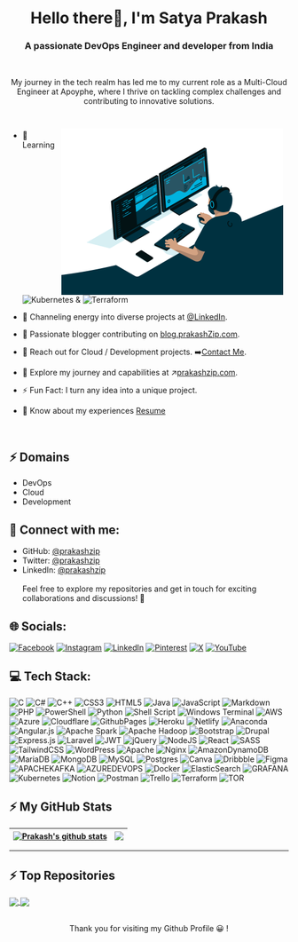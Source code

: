 <h1 align="center">Hello there👋, I'm Satya Prakash</h1>
<h3 align="center">A passionate DevOps Engineer and developer from India</h3><br>
<p align="center">My journey in the tech realm has led me to my current role as a Multi-Cloud Engineer at Apoyphe, where I thrive on tackling complex challenges and contributing to innovative solutions.</p><br>

<a target="_blank" align="center" >
  <img style="padding: 10px 10px 0px 10px;" align="right" top="700" height="300" width="400" alt="GIF" src="https://github.com/PrakashZip/PrakashZip/blob/main/img/coder.gif">
</a>

- 🌱 Learning ![Kubernetes](https://img.shields.io/badge/kubernetes-%23326ce5.svg?style=for-the-badge&logo=kubernetes&logoColor=white) &amp; ![Terraform](https://img.shields.io/badge/terraform-%235835CC.svg?style=for-the-badge&logo=terraform&logoColor=white)
  
- 🔭 Channeling energy into diverse projects at [@LinkedIn](https://linkedin.com/in/prakashzip).

- 📝 Passionate blogger contributing on [blog.prakashZip.com](https://blog.prakashZip.com).

- 💬 Reach out for Cloud / Development projects. ➡️[Contact Me](mailto:satyaprakash.od@gmail.com).

- 📄 Explore my journey and capabilities at ↗️[prakashzip.com](https://prakashzip.com).

- ⚡ Fun Fact: I turn any idea into a unique project.

- 📄 Know about my experiences <a href="https://prakashzip.github.io/SolutionsArch/" target="blank">Resume</a>
<br/>


## ⚡ Domains
- DevOps
- Cloud
- Development

## 📧 Connect with me:<br>
- GitHub: [@prakashzip](https://github.com/prakashzip)<br>
- Twitter: [@prakashzip](https://twitter.com/prakashzip)<br>
- LinkedIn: [@prakashzip](https://linkedin.com/in/prakashzip)<br><br>
Feel free to explore my repositories and get in touch for exciting collaborations and discussions! 🚀


## 🌐 Socials:
[![Facebook](https://img.shields.io/badge/Facebook-%231877F2.svg?logo=Facebook&logoColor=white)](https://facebook.com/prakashZip) [![Instagram](https://img.shields.io/badge/Instagram-%23E4405F.svg?logo=Instagram&logoColor=white)](https://instagram.com/prakashZip) [![LinkedIn](https://img.shields.io/badge/LinkedIn-%230077B5.svg?logo=linkedin&logoColor=white)](https://linkedin.com/in/prakashZip) [![Pinterest](https://img.shields.io/badge/Pinterest-%23E60023.svg?logo=Pinterest&logoColor=white)](https://pinterest.com/prakashZip) [![X](https://img.shields.io/badge/X-black.svg?logo=X&logoColor=white)](https://x.com/prakashZip) [![YouTube](https://img.shields.io/badge/YouTube-%23FF0000.svg?logo=YouTube&logoColor=white)](https://youtube.com/@prakashZip) 

## 💻 Tech Stack:
![C](https://img.shields.io/badge/c-%2300599C.svg?style=for-the-badge&logo=c&logoColor=white) ![C#](https://img.shields.io/badge/c%23-%23239120.svg?style=for-the-badge&logo=csharp&logoColor=white) ![C++](https://img.shields.io/badge/c++-%2300599C.svg?style=for-the-badge&logo=c%2B%2B&logoColor=white) ![CSS3](https://img.shields.io/badge/css3-%231572B6.svg?style=for-the-badge&logo=css3&logoColor=white) ![HTML5](https://img.shields.io/badge/html5-%23E34F26.svg?style=for-the-badge&logo=html5&logoColor=white) ![Java](https://img.shields.io/badge/java-%23ED8B00.svg?style=for-the-badge&logo=openjdk&logoColor=white) ![JavaScript](https://img.shields.io/badge/javascript-%23323330.svg?style=for-the-badge&logo=javascript&logoColor=%23F7DF1E) ![Markdown](https://img.shields.io/badge/markdown-%23000000.svg?style=for-the-badge&logo=markdown&logoColor=white) ![PHP](https://img.shields.io/badge/php-%23777BB4.svg?style=for-the-badge&logo=php&logoColor=white) ![PowerShell](https://img.shields.io/badge/PowerShell-%235391FE.svg?style=for-the-badge&logo=powershell&logoColor=white) ![Python](https://img.shields.io/badge/python-3670A0?style=for-the-badge&logo=python&logoColor=ffdd54) ![Shell Script](https://img.shields.io/badge/shell_script-%23121011.svg?style=for-the-badge&logo=gnu-bash&logoColor=white) ![Windows Terminal](https://img.shields.io/badge/Windows%20Terminal-%234D4D4D.svg?style=for-the-badge&logo=windows-terminal&logoColor=white) ![AWS](https://img.shields.io/badge/AWS-%23FF9900.svg?style=for-the-badge&logo=amazon-aws&logoColor=white) ![Azure](https://img.shields.io/badge/azure-%230072C6.svg?style=for-the-badge&logo=microsoftazure&logoColor=white) ![Cloudflare](https://img.shields.io/badge/Cloudflare-F38020?style=for-the-badge&logo=Cloudflare&logoColor=white) ![GithubPages](https://img.shields.io/badge/github%20pages-121013?style=for-the-badge&logo=github&logoColor=white) ![Heroku](https://img.shields.io/badge/heroku-%23430098.svg?style=for-the-badge&logo=heroku&logoColor=white) ![Netlify](https://img.shields.io/badge/netlify-%23000000.svg?style=for-the-badge&logo=netlify&logoColor=#00C7B7) ![Anaconda](https://img.shields.io/badge/Anaconda-%2344A833.svg?style=for-the-badge&logo=anaconda&logoColor=white) ![Angular.js](https://img.shields.io/badge/angular.js-%23E23237.svg?style=for-the-badge&logo=angularjs&logoColor=white) ![Apache Spark](https://img.shields.io/badge/Apache%20Spark-FDEE21?style=for-the-badge&logo=apachespark&logoColor=black) ![Apache Hadoop](https://img.shields.io/badge/Apache%20Hadoop-66CCFF?style=for-the-badge&logo=apachehadoop&logoColor=black) ![Bootstrap](https://img.shields.io/badge/bootstrap-%238511FA.svg?style=for-the-badge&logo=bootstrap&logoColor=white) ![Drupal](https://img.shields.io/badge/drupal-%230678BE.svg?style=for-the-badge&logo=drupal&logoColor=white) ![Express.js](https://img.shields.io/badge/express.js-%23404d59.svg?style=for-the-badge&logo=express&logoColor=%2361DAFB) ![Laravel](https://img.shields.io/badge/laravel-%23FF2D20.svg?style=for-the-badge&logo=laravel&logoColor=white) ![JWT](https://img.shields.io/badge/JWT-black?style=for-the-badge&logo=JSON%20web%20tokens) ![jQuery](https://img.shields.io/badge/jquery-%230769AD.svg?style=for-the-badge&logo=jquery&logoColor=white) ![NodeJS](https://img.shields.io/badge/node.js-6DA55F?style=for-the-badge&logo=node.js&logoColor=white) ![React](https://img.shields.io/badge/react-%2320232a.svg?style=for-the-badge&logo=react&logoColor=%2361DAFB) ![SASS](https://img.shields.io/badge/SASS-hotpink.svg?style=for-the-badge&logo=SASS&logoColor=white) ![TailwindCSS](https://img.shields.io/badge/tailwindcss-%2338B2AC.svg?style=for-the-badge&logo=tailwind-css&logoColor=white) ![WordPress](https://img.shields.io/badge/WordPress-%23117AC9.svg?style=for-the-badge&logo=WordPress&logoColor=white) ![Apache](https://img.shields.io/badge/apache-%23D42029.svg?style=for-the-badge&logo=apache&logoColor=white) ![Nginx](https://img.shields.io/badge/nginx-%23009639.svg?style=for-the-badge&logo=nginx&logoColor=white) ![AmazonDynamoDB](https://img.shields.io/badge/Amazon%20DynamoDB-4053D6?style=for-the-badge&logo=Amazon%20DynamoDB&logoColor=white) ![MariaDB](https://img.shields.io/badge/MariaDB-003545?style=for-the-badge&logo=mariadb&logoColor=white) ![MongoDB](https://img.shields.io/badge/MongoDB-%234ea94b.svg?style=for-the-badge&logo=mongodb&logoColor=white) ![MySQL](https://img.shields.io/badge/mysql-%2300000f.svg?style=for-the-badge&logo=mysql&logoColor=white) ![Postgres](https://img.shields.io/badge/postgres-%23316192.svg?style=for-the-badge&logo=postgresql&logoColor=white) ![Canva](https://img.shields.io/badge/Canva-%2300C4CC.svg?style=for-the-badge&logo=Canva&logoColor=white) ![Dribbble](https://img.shields.io/badge/Dribbble-EA4C89?style=for-the-badge&logo=dribbble&logoColor=white) ![Figma](https://img.shields.io/badge/figma-%23F24E1E.svg?style=for-the-badge&logo=figma&logoColor=white) ![APACHEKAFKA](https://img.shields.io/badge/apachekafka-231F20.svg?style=for-the-badge&logo=apachekafka&logoColor=white&color=%23231F20) ![AZUREDEVOPS](https://img.shields.io/badge/azuredevops-0078D7.svg?style=for-the-badge&logo=azuredevops&logoColor=white&color=%230078D7) ![Docker](https://img.shields.io/badge/docker-%230db7ed.svg?style=for-the-badge&logo=docker&logoColor=white) ![ElasticSearch](https://img.shields.io/badge/-ElasticSearch-005571?style=for-the-badge&logo=elasticsearch) ![GRAFANA](https://img.shields.io/badge/grafana-F46800.svg?style=for-the-badge&logo=grafana&logoColor=white&color=%23F46800) ![Kubernetes](https://img.shields.io/badge/kubernetes-%23326ce5.svg?style=for-the-badge&logo=kubernetes&logoColor=white) ![Notion](https://img.shields.io/badge/Notion-%23000000.svg?style=for-the-badge&logo=notion&logoColor=white) ![Postman](https://img.shields.io/badge/Postman-FF6C37?style=for-the-badge&logo=postman&logoColor=white) ![Trello](https://img.shields.io/badge/Trello-%23026AA7.svg?style=for-the-badge&logo=Trello&logoColor=white) ![Terraform](https://img.shields.io/badge/terraform-%235835CC.svg?style=for-the-badge&logo=terraform&logoColor=white) ![TOR](https://img.shields.io/badge/tor-%237E4798.svg?style=for-the-badge&logo=tor-project&logoColor=white)


## ⚡ My GitHub Stats
| <a href="https://github.com/prakashZip/github-readme-stats"><img align="center" src="https://github-readme-stats.vercel.app/api?username=prakashZip&show_icons=true&include_all_commits=true&theme=buefy&hide_border=true" alt="Prakash's github stats" /></a> | <a href="https://github.com/prakashZip/github-readme-stats"><img align="center" src="https://github-readme-stats.vercel.app/api/top-langs/?username=prakashZip&layout=compact&theme=buefy&hide_border=true" /></a> |
| ------------- | ------------- |

---
## ⚡ Top Repositories
<a href="https://github.com/PrakashZip/College-System-Laravel.git">
  <img align="center" src="https://github-readme-stats.vercel.app/api/pin/?username=PrakashZip&repo=College-System-Laravel&theme=buefy" />
</a>
<a href="https://github.com/PrakashZip/Discussion-fourm.git">
  <img align="center" src="https://github-readme-stats.vercel.app/api/pin/?username=PrakashZip&repo=Discussion-fourm&theme=buefy" />
</a>

<br>
<br>
<p align="center">Thank you for visiting my Github Profile 😀 !</p>



